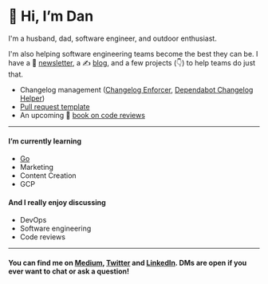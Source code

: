 # 👋 Hi, I’m Dan

I'm a husband, dad, software engineer, and outdoor enthusiast. 

I'm also helping software engineering teams become the best they can be. I have a 📰 [newsletter](https://dangoslen.me/newsletter/), a ✍️ [blog](https://dangoslen.me/blog), and a few projects (👇) to help teams do just that.

* Changelog management ([Changelog Enforcer](https://github.com/dangoslen/changelog-enforcer), [Dependabot Changelog Helper](https://github.com/dangoslen/dependabot-changelog-helper))
* [Pull request template](https://dangoslen.me/pull-request-template/#pr-template)
* An upcoming 📘 [book on code reviews](https://dangoslen.me/book)

---

#### I’m currently learning
  - [Go](https://golang.org)
  - Marketing
  - Content Creation
  - GCP

#### And I really enjoy discussing
  - DevOps
  - Software engineering
  - Code reviews

---

#### You can find me on [Medium](https://dangoslen.medium.com/), [Twitter](https://twitter.com/@dangoslen) and [LinkedIn](https://linkedin.com/in/dangoslen). DMs are open if you ever want to chat or ask a question!

<!---
dangoslen/dangoslen is a ✨ special ✨ repository because its `README.md` (this file) appears on your GitHub profile.
You can click the Preview link to take a look at your changes.
--->
